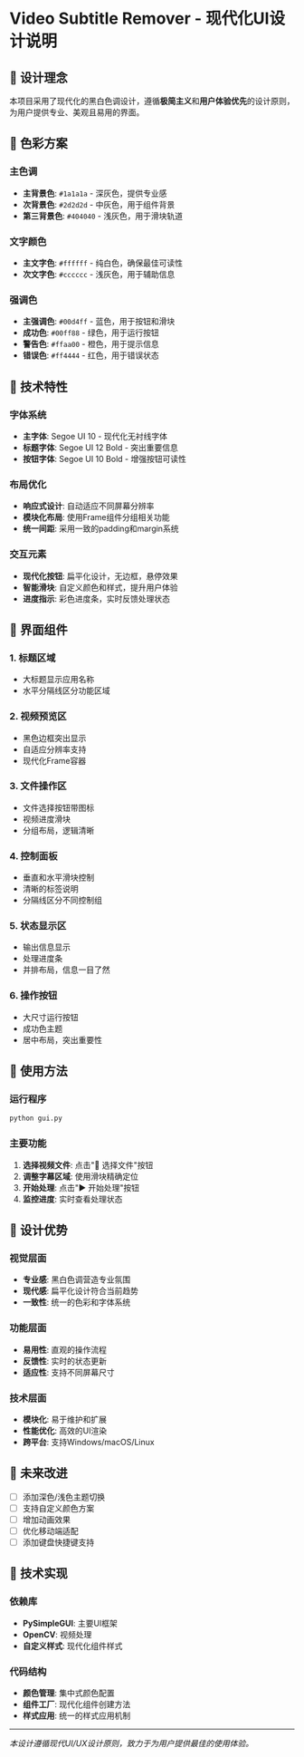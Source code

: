 # Video Subtitle Remover - 现代化UI设计说明

## 🎨 设计理念

本项目采用了现代化的黑白色调设计，遵循**极简主义**和**用户体验优先**的设计原则，为用户提供专业、美观且易用的界面。

## 🌈 色彩方案

### 主色调
- **主背景色**: `#1a1a1a` - 深灰色，提供专业感
- **次背景色**: `#2d2d2d` - 中灰色，用于组件背景
- **第三背景色**: `#404040` - 浅灰色，用于滑块轨道

### 文字颜色
- **主文字色**: `#ffffff` - 纯白色，确保最佳可读性
- **次文字色**: `#cccccc` - 浅灰色，用于辅助信息

### 强调色
- **主强调色**: `#00d4ff` - 蓝色，用于按钮和滑块
- **成功色**: `#00ff88` - 绿色，用于运行按钮
- **警告色**: `#ffaa00` - 橙色，用于提示信息
- **错误色**: `#ff4444` - 红色，用于错误状态

## 🔧 技术特性

### 字体系统
- **主字体**: Segoe UI 10 - 现代化无衬线字体
- **标题字体**: Segoe UI 12 Bold - 突出重要信息
- **按钮字体**: Segoe UI 10 Bold - 增强按钮可读性

### 布局优化
- **响应式设计**: 自动适应不同屏幕分辨率
- **模块化布局**: 使用Frame组件分组相关功能
- **统一间距**: 采用一致的padding和margin系统

### 交互元素
- **现代化按钮**: 扁平化设计，无边框，悬停效果
- **智能滑块**: 自定义颜色和样式，提升用户体验
- **进度指示**: 彩色进度条，实时反馈处理状态

## 📱 界面组件

### 1. 标题区域
- 大标题显示应用名称
- 水平分隔线区分功能区域

### 2. 视频预览区
- 黑色边框突出显示
- 自适应分辨率支持
- 现代化Frame容器

### 3. 文件操作区
- 文件选择按钮带图标
- 视频进度滑块
- 分组布局，逻辑清晰

### 4. 控制面板
- 垂直和水平滑块控制
- 清晰的标签说明
- 分隔线区分不同控制组

### 5. 状态显示区
- 输出信息显示
- 处理进度条
- 并排布局，信息一目了然

### 6. 操作按钮
- 大尺寸运行按钮
- 成功色主题
- 居中布局，突出重要性

## 🚀 使用方法

### 运行程序
```bash
python gui.py
```

### 主要功能
1. **选择视频文件**: 点击"📁 选择文件"按钮
2. **调整字幕区域**: 使用滑块精确定位
3. **开始处理**: 点击"▶ 开始处理"按钮
4. **监控进度**: 实时查看处理状态

## 🎯 设计优势

### 视觉层面
- **专业感**: 黑白色调营造专业氛围
- **现代感**: 扁平化设计符合当前趋势
- **一致性**: 统一的色彩和字体系统

### 功能层面
- **易用性**: 直观的操作流程
- **反馈性**: 实时的状态更新
- **适应性**: 支持不同屏幕尺寸

### 技术层面
- **模块化**: 易于维护和扩展
- **性能优化**: 高效的UI渲染
- **跨平台**: 支持Windows/macOS/Linux

## 🔮 未来改进

- [ ] 添加深色/浅色主题切换
- [ ] 支持自定义颜色方案
- [ ] 增加动画效果
- [ ] 优化移动端适配
- [ ] 添加键盘快捷键支持

## 📝 技术实现

### 依赖库
- **PySimpleGUI**: 主要UI框架
- **OpenCV**: 视频处理
- **自定义样式**: 现代化组件样式

### 代码结构
- **颜色管理**: 集中式颜色配置
- **组件工厂**: 现代化组件创建方法
- **样式应用**: 统一的样式应用机制

---

*本设计遵循现代UI/UX设计原则，致力于为用户提供最佳的使用体验。* 